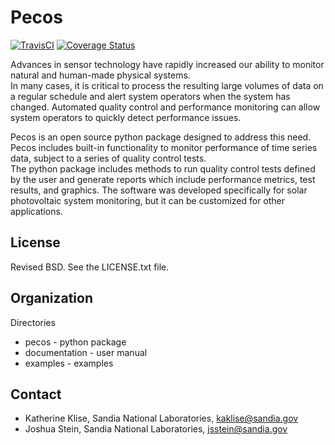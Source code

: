 Pecos
=======================================

[![TravisCI](https://travis-ci.org/kaklise/pecos.svg?branch=master)](https://travis-ci.org/kaklise/pecos)
[![Coverage Status](https://coveralls.io/repos/github/kaklise/pecos/badge.svg?branch=master)](https://coveralls.io/github/kaklise/pecos?branch=master)

Advances in sensor technology have rapidly increased our ability to monitor 
natural and human-made physical systems.  
In many cases, it is critical to process the resulting large volumes of data on a regular schedule
and alert system operators when the system has changed.
Automated quality control and performance monitoring can allow system 
operators to quickly detect performance issues.  

Pecos is an open source python package designed to address this need.  
Pecos includes built-in functionality to monitor performance of time series data, 
subject to a series of quality control tests.  
The python package includes methods to 
run quality control tests defined by the user
and generate reports which include performance metrics, test results, and graphics.
The software was developed specifically for 
solar photovoltaic system monitoring, but it can be customized for other 
applications.

License
------------

Revised BSD.  See the LICENSE.txt file.

Organization
------------

Directories
  * pecos - python package
  * documentation - user manual
  * examples - examples

Contact
-------
   * Katherine Klise, Sandia National Laboratories, kaklise@sandia.gov
   * Joshua Stein, Sandia National Laboratories, jsstein@sandia.gov

